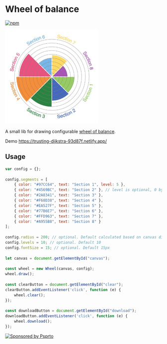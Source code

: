 # Wheel of balance
[![npm][npm]][npm-url]

<img src="https://raw.githubusercontent.com/okolobaxa/wheel-of-balance/master/img/wheel-of-balance.jpg"  alt="Demo" width="300" height="300">

A small lib for drawing configurable [wheel of balance](https://medium.com/thrive-global/how-does-one-become-centered-and-balanced-bb28627a4461). 

Demo https://trusting-dijkstra-93d87f.netlify.app/

## Usage

```js
var config = {};

config.segments = [
    { color: "#97CC64", text: "Section 1", level: 5 },
    { color: "#4569BC", text: "Section 2" }, // level is optional, 0 by default
    { color: "#2A8341", text: "Section 3" },
    { color: "#F68D38", text: "Section 4" },
    { color: "#EA527F", text: "Section 5" },
    { color: "#77B6E7", text: "Section 6" },
    { color: "#FFD963", text: "Section 7" },
    { color: "#A955B8", text: "Section 8" }
];

config.radius = 200; // optional. Default calculated based on canvas dimensions
config.levels = 10; // optional. Default 10
config.fontSize = 15; // optional. Default 15px

let canvas = document.getElementById("canvas");

const wheel = new Wheel(canvas, config);
wheel.draw();

const clearButton = document.getElementById("clear");
clearButton.addEventListener('click', function (e) {
    wheel.clear();
});

const downloadButton = document.getElementById("download");
downloadButton.addEventListener('click', function (e) {
    wheel.download();
});
```


<a href="https://pspr.to/?utm_source=wheel-of-balance">
  <img src="https://static.tildacdn.com/tild3334-6466-4734-b431-373632616332/logo_transparent.png"
       alt="Sponsored by Psprto" width="100" height="100">
</a>

[npm]: https://img.shields.io/npm/v/wheel-of-balance.svg
[npm-url]: https://npmjs.com/package/wheel-of-balance
